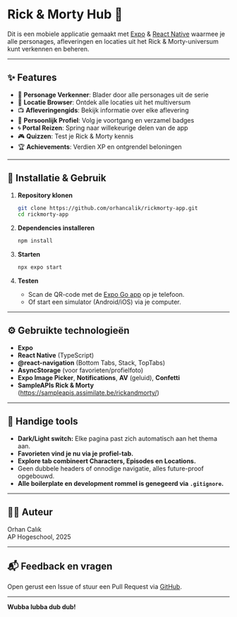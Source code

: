 # Rick & Morty Hub 🚀

Dit is een mobiele applicatie gemaakt met [Expo](https://expo.dev) & [React Native](https://reactnative.dev/) waarmee je alle personages, afleveringen en locaties uit het Rick & Morty-universum kunt verkennen en beheren.

---

## ✨ Features

- 🧠 **Personage Verkenner**: Blader door alle personages uit de serie
- 🌌 **Locatie Browser**: Ontdek alle locaties uit het multiversum
- 📺 **Afleveringengids**: Bekijk informatie over elke aflevering
- 👤 **Persoonlijk Profiel**: Volg je voortgang en verzamel badges
- 🌀 **Portal Reizen**: Spring naar willekeurige delen van de app
- 🎮 **Quizzen**: Test je Rick & Morty kennis
- 🏆 **Achievements**: Verdien XP en ontgrendel beloningen

---

## 🚦 Installatie & Gebruik

1. **Repository klonen**

   ```bash
   git clone https://github.com/orhancalik/rickmorty-app.git
   cd rickmorty-app
   ```

2. **Dependencies installeren**

   ```bash
   npm install
   ```

3. **Starten**

   ```bash
   npx expo start
   ```

4. **Testen**

   - Scan de QR-code met de [Expo Go app](https://expo.dev/expo-go) op je telefoon.
   - Of start een simulator (Android/iOS) via je computer.

---

## ⚙️ Gebruikte technologieën

- **Expo**
- **React Native** (TypeScript)
- **@react-navigation** (Bottom Tabs, Stack, TopTabs)
- **AsyncStorage** (voor favorieten/profielfoto)
- **Expo Image Picker**, **Notifications**, **AV** (geluid), **Confetti**
- **SampleAPIs Rick & Morty** (https://sampleapis.assimilate.be/rickandmorty/)

---

## 📌 Handige tools

- **Dark/Light switch:** Elke pagina past zich automatisch aan het thema aan.
- **Favorieten vind je nu via je profiel-tab.**
- **Explore tab combineert Characters, Episodes en Locations.**
- Geen dubbele headers of onnodige navigatie, alles future-proof opgebouwd.
- **Alle boilerplate en development rommel is genegeerd via `.gitignore`.**

---

## 👨‍💻 Auteur

Orhan Calık  
AP Hogeschool, 2025

---

## 📬 Feedback en vragen

Open gerust een Issue of stuur een Pull Request via [GitHub](https://github.com/orhancalik/rickmorty-app).

---

**Wubba lubba dub dub!**
